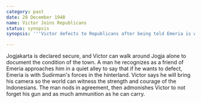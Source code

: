 ```yaml
---
category: past
date: 28 December 1948
name: Victor Joins Republicans
status: synopsis
synopsis: '''Victor defects to Republicans after being told Emeria is waiting for him in the hills.'''

---
```


Jogjakarta is declared  secure, and Victor
can walk around Jogja alone to document the condition of the town. A man
he recognizes as a friend of Emeria approaches him in a quiet alley to
say that if he wants to defect, Emeria is with Sudirman's forces in the
hinterland. Victor says he will bring his camera so the world can
witness the strength and courage of the Indonesians. The man nods in
agreement, then admonishes Victor to not forget his gun and as much
ammunition as he can carry.
